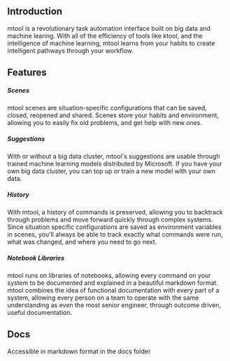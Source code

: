 ## Introduction

mtool is a revolutionary task automation interface built on big data and machine learing. With all of the efficiency of tools like ktool, and the intelligence of machine learning, mtool learns from your habits to create intelligent pathways through your workflow.

## Features
##### Scenes
mtool scenes are situation-specific configurations that can be saved, closed, reopened and shared. Scenes store your habits and environment, allowing you to easily fix old problems, and get help with new ones.

##### Suggestions
With or without a big data cluster, mtool's suggestions are usable through trained machine learning models distributed by Microsoft. If you have your own big data cluster, you can top up or train a new model with your own data.

##### History
With mtool, a history of commands is preserved, allowing you to backtrack through problems and move forward quickly through complex systems. Since situation specific configurations are saved as environment variables in scenes, you'll always be able to track exactly what commands were run, what was changed, and where you need to go next.

##### Notebook Libraries
mtool runs on libraries of notebooks, allowing every command on your system to be documented and explained in a beautiful markdown format. mtool combines the idea of functional documentation with every part of a system, allowing every person on a team to operate with the same understanding as even the most senior engineer, through outcome driven, useful documentation.

## Docs
Accessible in markdown format in the docs folder


